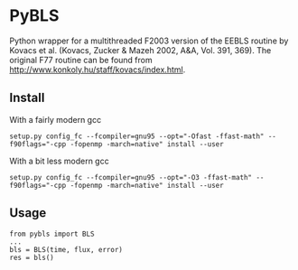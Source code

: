 PyBLS
=====

Python wrapper for a multithreaded F2003 version of the EEBLS routine by Kovacs et al. (Kovacs, Zucker & Mazeh 2002, A&A, Vol. 391, 369). The original F77 routine can be found from http://www.konkoly.hu/staff/kovacs/index.html.


Install
-------
With a fairly modern gcc

	setup.py config_fc --fcompiler=gnu95 --opt="-Ofast -ffast-math" --f90flags="-cpp -fopenmp -march=native" install --user

With a bit less modern gcc

	setup.py config_fc --fcompiler=gnu95 --opt="-O3 -ffast-math" --f90flags="-cpp -fopenmp -march=native" install --user

Usage
-----

	from pybls import BLS
	...
	bls = BLS(time, flux, error)
	res = bls()
